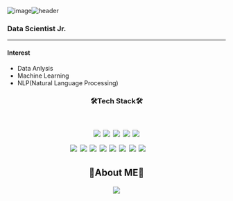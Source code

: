 ![image](https://github.com/user-attachments/assets/292b51e1-9d34-4a7a-bbff-13cc707c1bcc)![header](https://capsule-render.vercel.app/api?type=waving&color=F1DDBF&height=300&section=header&text=Injeong%20Kim&fontSize=90&fontColor=525E75)
### Data Scientist Jr.
* * *
#### Interest #### 
* Data Anlysis
* Machine Learning
* NLP(Natural Language Processing)

#### <h3 align="center">🛠Tech Stack🛠</h3>
<h1 align="center">
<img src="https://img.shields.io/badge/Python-3766AB?style=flat-square&logo=Python&logoColor=white"/></a>
<img src="https://img.shields.io/badge/R-276DC3?style=flat-square&logo=R&logoColor=white"/></a>
<img src="https://img.shields.io/badge/Pandas-003B57?style=flat-square&logo=Pandas&logoColor=white"/></a>
<img src="https://img.shields.io/badge/MySQL-4479A1?style=flat-square&logo=MySQL&logoColor=white"/></a>
<img src="https://img.shields.io/badge/SQLite-003B57?style=flat-square&logo=SQLite&logoColor=white"/></a>
<br/>
<img src="https://img.shields.io/badge/PostgreSQL-4169E1?style=flat-square&logo=PostgreSQL&logoColor=white"/></a>
<img src="https://img.shields.io/badge/Metabase-509EE3?style=flat-square&logo=Metabase&logoColor=white"/></a>
<img src="https://img.shields.io/badge/Tableau-E97627?style=flat-square&logo=Tableau&logoColor=white"/></a>
<img src="https://img.shields.io/badge/Docker-2496ED?style=flat-square&logo=Docker&logoColor=white"/></a>
<img src="https://img.icons8.com/?size=100&id=WHRLQdbEXQ16&format=png&color=000000"/></a>
<img src="https://img.icons8.com/?size=100&id=0cRqPqlItA0E&format=png&color=000000"/></a>
<img src="https://img.icons8.com/?size=100&id=cvzmaEA4kC0o&format=png&color=000000"/></a>                                                                                    
<img src="https://img.shields.io/badge/Anaconda-44A833?style=flat-square&logo=Anaconda&logoColor=white"/></a>
&nbsp; 
&nbsp; 
&nbsp; 

#### <h2 align="center">🌼About ME🌼</h2>
<h4 align="center"><a href="https://www.instagram.com/in._.jungee/"><img src="https://img.shields.io/badge/Instagram-E4405F?style=flat-square&logo=Instagram&logoColor=white"/></a></h4>
&nbsp; 
&nbsp;
&nbsp;  

<!--
**kiki4510/kiki4510** is a ✨ _special_ ✨ repository because its `README.md` (this file) appears on your GitHub profile.

Here are some ideas to get you started:

- 🔭 I’m currently working on ...
- 🌱 I’m currently learning ...
- 👯 I’m looking to collaborate on ...
- 🤔 I’m looking for help with ...
- 💬 Ask me about ...
- 📫 How to reach me: ...
- 😄 Pronouns: ...
- ⚡ Fun fact: ...
-->
